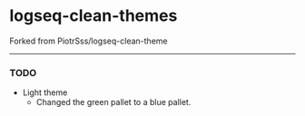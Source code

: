 # logseq-clean-themes
Forked from PiotrSss/logseq-clean-theme

---
### TODO
- Light theme
  - Changed the green pallet to a blue pallet.
